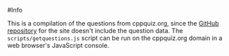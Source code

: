 #Info

This is a compilation of the questions from cppquiz.org, since the [GitHub repository](https://github.com/knatten/cppquiz/) for the site doesn't include the question data. The `scripts/getquestions.js` script can be run on the cppquiz.org domain in a web browser's JavaScript console.
